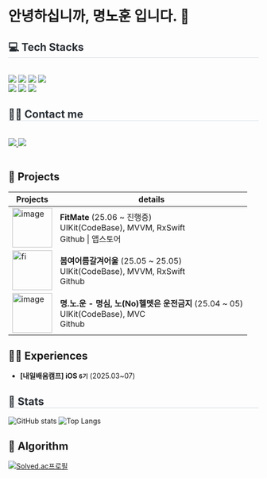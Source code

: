 # 안녕하십니까, 명노훈 입니다. 👋
<div style="text-align: left;">
  <h2 style="border-bottom: 1px solid #d8dee4; color: #282d33;"> 💻 Tech Stacks </h2> <br> 
  <div style="margin: ; text-align: left;" "text-align: left;"> 
    <!-- <img src="https://img.shields.io/badge/IOS-000000?style=flat&logo=IOS&logoColor=white"> -->
    <img src="https://img.shields.io/badge/Swift-F05138?style=flat&logo=Swift&logoColor=white">
    <img src="https://img.shields.io/badge/UIKit-2396F3?style=flat&logo=uikit&logoColor=white">
    <img src="https://img.shields.io/badge/RxSwift-B7178C?style=flat&logo=reactivex&logoColor=white">
    <img src="https://img.shields.io/badge/Firebase-FFCA28?style=flat&logo=Firebase&logoColor=white">
    <br> 
    <img src="https://img.shields.io/badge/Github-181717?style=flat&logo=github&logoColor=white">
    <img src="https://img.shields.io/badge/Notion-000000?style=flat&logo=notion&logoColor=white">
    <img src="https://img.shields.io/badge/Figma-F24E1E?style=flat&logo=figma&logoColor=white">
  </div>
</div>

<div style="text-align: left;">
  <h2 style="border-bottom: 1px solid #d8dee4; color: #282d33;"> 🧑‍💻 Contact me </h2> 
  <br> 
  <div style="text-align: left;"> 
    <a href=mailto:mnh4140@gmail.com> 
      <img src="https://img.shields.io/badge/Gmail-EA4335?style=flat&logo=Gmail&logoColor=white&link=mailto:mnh4140@gmail.com"> 
    </a>
    <a href=https://velog.io/@mnh4140/posts>
      <img src="https://img.shields.io/badge/Velog-20C997?style=flat&logo=Velog&logoColor=white&link=https://velog.io/@mnh4140/posts"> 
    </a>
  </div>  
  <br> 
  <div style="text-align: left;">  </div> 
</div>

## 💾 Projects

|Projects|details|
|---|---|
|<img width="80" alt="image" src="https://github.com/user-attachments/assets/ab815321-83bb-4176-9c45-a1ca0dd1a765" />|<b>FitMate</b> (25.06 ~ 진행중)<br>UIKit(CodeBase), MVVM, RxSwift<br>Github \| 앱스토어|
|<img width="80" alt="fi" src="https://github.com/user-attachments/assets/540cf325-4e6e-4f85-9b63-1fff31abf1fd" />|<b>봄여어름갈겨어울</b> (25.05 ~ 25.05)<br>UIKit(CodeBase), MVVM, RxSwift<br>Github|
|<img width="80" alt="image" src="https://github.com/user-attachments/assets/362f69d2-196c-47fa-9185-836976e978c0" />|<b>명.노.운 - 명심, 노(No)헬멧은 운전금지</b> (25.04 ~ 05)<br>UIKit(CodeBase), MVC<br>Github|

## 👨‍🎓 Experiences
- **[내일배움캠프] iOS `6기`** (2025.03~07)




<div style="text-align: left;">
  <h2 style="border-bottom: 1px solid #d8dee4; color: #282d33;"> 🏅 Stats </h2> 

![GitHub stats](https://github-readme-stats.vercel.app/api?username=mnh4140&show_icons=true&theme=onedark)
![Top Langs](https://github-readme-stats.vercel.app/api/top-langs/?username=mnh4140&layout=compact&theme=onedark)
</div>


## 🧩 Algorithm

[![Solved.ac프로필](http://mazassumnida.wtf/api/generate_badge?boj={mnh4140})](https://solved.ac/mnh4140)
